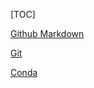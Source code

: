 [TOC]

[Github Markdown](https://guides.github.com/features/mastering-markdown/)



[Git](./01-Git/Git_Note.md)

[Conda](./02-Conda)